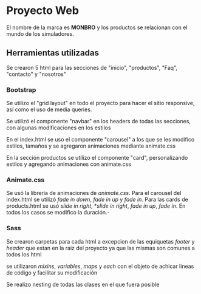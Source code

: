 # Proyecto Web

El nombre de la marca es **MONBRO** y los productos se relacionan con el mundo de los simuladores.

## Herramientas utilizadas

Se crearon 5 html para las secciones de "inicio", "productos", "Faq", "contacto" y "nosotros"

### Bootstrap

Se utilizo el "grid layout" en todo el proyecto para hacer el sitio responsive, así como el uso de media queries.

Se utilizó el componente "navbar" en los headers de todas las secciones, con algunas modificaciones en los estilos

En el index.html se uso el componente "carousel" a los que se les modifico estilos, tamaños y se agregaron animaciones mediante animate.css

En la sección productos se utilizo el componente "card", personalizando estilos y agregando animaciones con animate.css

### Animate.css

Se usó la libreria de animaciones de *animate.css*. Para el carousel del index.html se utilizó *fade in down*, *fade in up* y *fade in*. Para las cards de products.html se usó
*slide in right*, **slide in right*, *fade in up*, *fade in*. En todos los casos se modifico la duración.-

### Sass

Se crearon carpetas para cada html a excepcion de las equiquetas *footer* y *header* que estan en la raiz del proyecto ya que las mismas son comunes a todos los html

se utilizaron *mixins*, *variables*, *maps* y *each* con el objeto de achicar lineas de código y facilitar su modificación

Se realizo nesting de todas las clases en el que fuera posible

